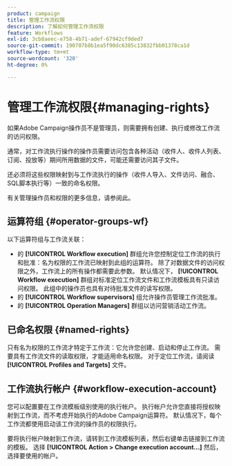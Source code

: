 ```yaml
---
product: campaign
title: 管理工作流权限
description: 了解如何管理工作流权限
feature: Workflows
exl-id: 3cb8aeec-e758-4b71-adef-67942cf9ded7
source-git-commit: 190707b8b1ea5f90dc6385c13832fbb01378ca1d
workflow-type: tm+mt
source-wordcount: '320'
ht-degree: 0%

---
```


# 管理工作流权限{#managing-rights}



如果Adobe Campaign操作员不是管理员，则需要拥有创建、执行或修改工作流的访问权限。

通常，对工作流执行操作的操作员需要访问包含各种活动（收件人、收件人列表、订阅、投放等）期间所用数据的文件，可能还需要访问其子文件。

还必须将这些权限映射到与工作流执行的操作（收件人导入、文件访问、融合、SQL脚本执行等）一致的命名权限。

有关管理操作员和权限的更多信息，请参阅此。

## 运算符组 {#operator-groups-wf}

以下运算符组与工作流关联：

* 的 **[!UICONTROL Workflow execution]** 群组允许您控制定位工作流的执行和批准：名为权限的工作流已映射到此组的运算符。 除了对数据文件的访问权限之外，工作流上的所有操作都需要此参数。 默认情况下， **[!UICONTROL Workflow execution]** 群组对标准定位工作流文件和工作流模板具有只读访问权限。 此组中的操作员也具有对待批准文件的读写权限。
* 的 **[!UICONTROL Workflow supervisors]** 组允许操作员管理工作流批准。
* 的 **[!UICONTROL Operation Managers]** 群组以访问营销活动工作流。

## 已命名权限 {#named-rights}

只有名为权限的工作流才特定于工作流：它允许您创建、启动和停止工作流。 需要具有工作流文件的读取权限，才能适用命名权限。 对于定位工作流，请阅读 **[!UICONTROL Profiles and Targets]** 文件。

## 工作流执行帐户 {#workflow-execution-account}

您可以配置要在工作流模板级别使用的执行帐户。 执行帐户允许您直接将授权映射到工作流，而不考虑开始执行的Adobe Campaign运算符。 默认情况下，每个工作流都使用启动该工作流的操作员的权限执行。

要将执行帐户映射到工作流，请转到工作流模板列表，然后右键单击链接到工作流的模板。 选择 **[!UICONTROL Action > Change execution account...]** 然后，选择要使用的帐户。
